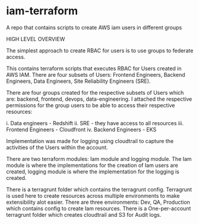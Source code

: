 # iam-terraform
A repo that contains scripts to create AWS iam users in different groups

HIGH LEVEL OVERVIEW

The simplest approach to create RBAC for users is to use groups to federate access.

This contains terraform scripts that executes RBAC for Users created in AWS IAM. There are four subsets of Users: Frontend Engineers, Backend Engineers, Data Engineers, Site Reliability Engineers (SRE).

There are four groups created for the respective subsets of Users which are: backend, frontend, devops, data-engineering. I attached the respective permissions for the group users to be able to access their respective resources:

i.   Data engineers - Redshift
ii.  SRE - they have access to all resources
iii. Frontend Engineers - Cloudfront
iv.  Backend Engineers - EKS

Implementation was made for logging using cloudtrail to capture the activities of the Users within the account.


There are two terraform modules: Iam module and logging module. The Iam module is where the implementations for the creation of Iam users are created, logging module is where the implementation for the logging is created.

There is a terragrunt folder which contains the terragrunt config. Terragrunt is used here to create resources across multiple environments to make extensibility alot easier. There are three environments: Dev, QA, Production which contains config to create Iam resources. There is a One-per-account terragrunt folder which creates cloudtrail and S3 for Audit logs.

